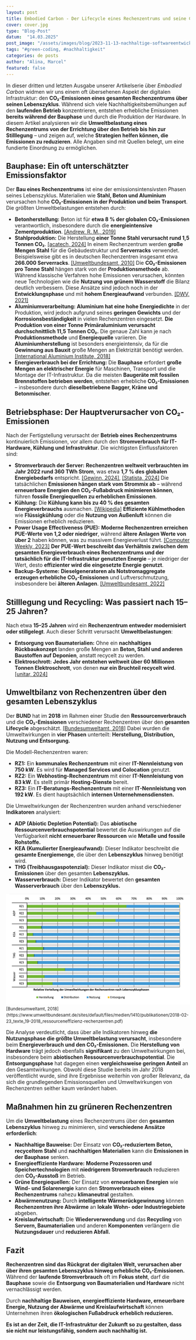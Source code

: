 ```yaml
---
layout: post
title: Embodied Carbon - Der Lifecycle eines Rechenzentrums und seine CO₂-Bilanz
cover: cover.jpg
type: "Blog-Post"
datum:  "14.03.2025"
post_image: "/assets/images/blog/2023-11-13-nachhaltige-softwareentwicklung.jpg"
tags: "#green-coding, #nachhaltigkeit"
categories: de posts
author: "Alina, Marcel"
featured: false
---
```


In dieser dritten und letzten Ausgabe unserer Artikelserie über *Embodied Carbon* widmen wir uns einem oft übersehenen Aspekt der digitalen Infrastruktur: den **CO₂-Emissionen eines gesamten Rechenzentrums über seinen Lebenszyklus**. Während sich viele Nachhaltigkeitsbemühungen auf den **laufenden Betrieb** konzentrieren, entstehen erhebliche Emissionen **bereits während der Bauphase** und durch die Produktion der Hardware. In diesem Artikel analysieren wir die **Umweltbelastung eines Rechenzentrums von der Errichtung über den Betrieb bis hin zur Stilllegung** – und zeigen auf, welche **Strategien helfen können, die Emissionen zu reduzieren**. Alle Angaben sind mit Quellen belegt, um eine fundierte Einordnung zu ermöglichen.

## **Bauphase: Ein oft unterschätzter Emissionsfaktor**

Der **Bau eines Rechenzentrums** ist eine der emissionsintensivsten Phasen seines Lebenszyklus. Materialien wie **Stahl, Beton und Aluminium** verursachen hohe **CO₂-Emissionen in der Produktion und beim Transport**. Die größten Umweltbelastungen entstehen durch:

- **Betonherstellung:** Beton ist für **etwa 8 % der globalen CO₂-Emissionen** verantwortlich, insbesondere durch die **energieintensive Zementproduktion**. [[Andrew, R. M., 2019]](https://essd.copernicus.org/articles/11/1675/2019/)
- **Stahlproduktion:** Die Herstellung **einer Tonne Stahl verursacht rund 1,5 Tonnen CO₂**. [[acatech, 2024]](https://dechema.de/Themen/Studien%2Bund%2BPositionspapiere/2024%2B03%2BH2%2BKompass/_/H2K_IND_Stahl.pdf) In einem Rechenzentrum werden **große Mengen Stahl** für die Gebäudestruktur und **Serverracks** verwendet. Beispielsweise gibt es in deutschen Rechenzentren insgesamt etwa **266.000 Serverracks**. [[Umweltbundesamt, 2010]](https://www.umweltbundesamt.de/sites/default/files/medien/461/publikationen/4037.pdf) Die **CO₂-Emissionen pro Tonne Stahl** hängen stark von der **Produktionsmethode** ab. Während klassische Verfahren hohe Emissionen verursachen, könnten neue Technologien wie die **Nutzung von grünem Wasserstoff** die Bilanz deutlich verbessern. Diese Ansätze sind jedoch noch in der **Entwicklungsphase** und mit **hohem Energieaufwand** verbunden. [[DWV, 2021]](https://dwv-info.de/wp-content/uploads/2023/04/20210616-EP-Gruener-Stahl-min-1.pdf)
- **Aluminiumverarbeitung:** **Aluminium hat eine hohe Energiedichte** in der Produktion, wird jedoch aufgrund seines **geringen Gewichts** und der **Korrosionsbeständigkeit** in vielen Rechenzentren eingesetzt. **Die Produktion von einer Tonne Primäraluminium verursacht durchschnittlich 11,5 Tonnen CO₂.** Die genaue Zahl kann je nach **Produktionsmethode** und **Energiequelle** variieren. Die **Aluminiumherstellung** ist besonders energieintensiv, da für die **Gewinnung aus Bauxit** große Mengen an Elektrizität benötigt werden. [[International Aluminium Institute, 2018]](https://international-aluminium.org/wp-content/uploads/2021/08/CF-Good-Guidance-v1-2018.pdf)
- **Energieverbrauch bei der Errichtung:** Die **Bauphase** erfordert **große Mengen an elektrischer Energie** für Maschinen, Transport und die Montage der IT-Infrastruktur. Da die meisten **Baugeräte mit fossilen Brennstoffen betrieben werden**, entstehen erhebliche **CO₂-Emissionen** – insbesondere durch **dieselbetriebene Bagger, Kräne und Betonmischer**.

## **Betriebsphase: Der Hauptverursacher von CO₂-Emissionen**

Nach der Fertigstellung verursacht der **Betrieb eines Rechenzentrums** kontinuierlich Emissionen, vor allem durch den **Stromverbrauch für IT-Hardware, Kühlung und Infrastruktur**. Die wichtigsten Einflussfaktoren sind:

- **Stromverbrauch der Server:** **Rechenzentren weltweit verbrauchten im Jahr 2022 rund 360 TWh Strom**, was etwa **1,7 % des globalen Energiebedarfs** entspricht. [[Gewinn, 2024]](https://www.gewinn.com/artikel/rechenzentren-sind-wachstumstreiber-der-stromnachfrage), [[Statista, 2024]](https://de.statista.com/statistik/daten/studie/239764/umfrage/weltweiter-stromverbrauch/) Die tatsächlichen **Emissionen hängen stark vom Strommix ab** – während **erneuerbare Energien den CO₂-Fußabdruck minimieren können**, führen **fossile Energiequellen zu erheblichen Emissionen**.
- **Kühlung:** Die **Kühlung kann bis zu 40 % des gesamten Energieverbrauchs** ausmachen. [[Wikipedia]](https://de.wikipedia.org/wiki/Green_IT) **Effiziente Kühlmethoden** wie **Flüssigkühlung** oder die **Nutzung von Außenluft** können die Emissionen erheblich reduzieren.
- **Power Usage Effectiveness (PUE):** **Moderne Rechenzentren erreichen PUE-Werte von 1,2 oder niedriger**, während **ältere Anlagen Werte von über 2** haben können, was zu massivem Energieverlust führt. [[Computer Weekly, 2023]](https://www.computerweekly.com/de/meinung/Energieeffizienz-von-Rechenzentren-aus-alt-mach-nachhaltig) **Der PUE-Wert beschreibt das Verhältnis zwischen dem gesamten Energieverbrauch eines Rechenzentrums und der tatsächlich für die IT-Infrastruktur genutzten Energie** – je niedriger der Wert, desto **effizienter wird die eingesetzte Energie genutzt**.
- **Backup-Systeme:** **Dieselgeneratoren als Notstromaggregate erzeugen erhebliche CO₂-Emissionen** und Luftverschmutzung, insbesondere bei **älteren Anlagen**. [[Umweltbundesamt, 2022]](https://www.bund-hessen.de/pm/news/bund-klagt-gegen-zu-hohe-emissionen-aus-notstromdieselmotoren-von-rechenzentren/)

## **Stilllegung und Recycling: Was passiert nach 15–25 Jahren?**

Nach etwa **15–25 Jahren** wird ein **Rechenzentrum entweder modernisiert oder stillgelegt**. Auch dieser Schritt verursacht **Umweltbelastungen**:

- **Entsorgung von Baumaterialien:** Ohne ein **nachhaltiges Rückbaukonzept** landen große Mengen an **Beton, Stahl und anderen Baustoffen auf Deponien**, anstatt recycelt zu werden.
- **Elektroschrott:** **Jedes Jahr entstehen weltweit über 60 Millionen Tonnen Elektroschrott**, von denen **nur ein Bruchteil recycelt wird**. [[unitar, 2024]](https://ewastemonitor.info/wp-content/uploads/2024/12/GEM_2024_EN_11_NOV-web.pdf)

## **Umweltbilanz von Rechenzentren über den gesamten Lebenszyklus**  

Der **BUND** hat im **2018** im Rahmen einer Studie den **Ressourcenverbrauch** und die **CO₂-Emissionen** verschiedener Rechenzentren über den **gesamten Lifecycle** abgeschätzt. [[Bundesumweltamt, 2018]](https://www.umweltbundesamt.de/sites/default/files/medien/1410/publikationen/2018-02-23_texte_19-2018_ressourceneffizienz-rechenzentren.pdf) Dabei wurden die Umweltwirkungen in **vier Phasen** unterteilt: **Herstellung, Distribution, Nutzung und Entsorgung.**  

Die Modell-Rechenzentren waren:  

- **RZ1:** Ein **kommunales Rechenzentrum** mit einer **IT-Nennleistung von 750 kW**. Es wird für **Managed Services und Colocation** genutzt.  
- **RZ2:** Ein **Webhosting-Rechenzentrum** mit einer **IT-Nennleistung von 83 kW**. Es stellt primär **Hosting-Dienste** bereit.  
- **RZ3:** Ein **IT-Beratungs-Rechenzentrum** mit einer **IT-Nennleistung von 192 kW**. Es dient hauptsächlich **internen Unternehmensdiensten.**  

Die Umweltwirkungen der Rechenzentren wurden anhand verschiedener **Indikatoren** analysiert:  

- **ADP (Abiotic Depletion Potential):** Das **abiotische Ressourcenverbrauchspotential** bewertet die Auswirkungen auf die Verfügbarkeit **nicht erneuerbarer Ressourcen** wie **Metalle und fossile Rohstoffe.**  
- **KEA (Kumulierter Energieaufwand):** Dieser Indikator beschreibt die **gesamte Energiemenge**, die über den **Lebenszyklus** hinweg benötigt wird.  
- **THG (Treibhausgaspotenzial):** Dieser Indikator misst die **CO₂-Emissionen** über den gesamten **Lebenszyklus.**  
- **Wasserverbrauch:** Dieser Indikator bewertet den **gesamten Wasserverbrauch** über den **Lebenszyklus.**  

<img class="img-fluid w-100" src="/assets/images/blog/Relative_Umweltauswirkungen_Rechenzentrum.png" alt="Relative Verteilung der Umweltwirkungen der Rechenzentren nach Lebenszyklusphasen">
<small> [Bundesumweltamt, 2018](https://www.umweltbundesamt.de/sites/default/files/medien/1410/publikationen/2018-02-23_texte_19-2018_ressourceneffizienz-rechenzentren.pdf)</small>

Die Analyse verdeutlicht, dass über alle Indikatoren hinweg **die Nutzungsphase die größte Umweltbelastung verursacht**, insbesondere beim **Energieverbrauch und den CO₂-Emissionen.** Die **Herstellung von Hardware** trägt jedoch ebenfalls **signifikant** zu den Umweltwirkungen bei, insbesondere beim **abiotischen Ressourcenverbrauchspotential**. Die **Entsorgungsphase** hat dagegen einen **vergleichsweise geringen Anteil** an den Gesamtwirkungen. Obwohl diese Studie bereits im Jahr 2018 veröffentlicht wurde, sind ihre Ergebnisse weiterhin von großer Relevanz, da sich die grundlegenden Emissionsquellen und Umweltwirkungen von Rechenzentren seither kaum verändert haben. 

## **Maßnahmen hin zu grüneren Rechenzentren**  

Um die **Umweltbelastung** eines Rechenzentrums über den **gesamten Lebenszyklus** hinweg zu minimieren, sind **verschiedene Ansätze erforderlich**:  

- **Nachhaltige Bauweise:** Der Einsatz von **CO₂-reduziertem Beton, recyceltem Stahl** und **nachhaltigen Materialien** kann die **Emissionen in der Bauphase** senken.  
- **Energieeffiziente Hardware:** **Moderne Prozessoren und Speichertechnologien** mit **niedrigerem Stromverbrauch** reduzieren den **CO₂-Ausstoß** im Betrieb.  
- **Grüne Energiequellen:** Der Einsatz von **erneuerbaren Energien** wie **Wind- und Solarenergie** kann den **Stromverbrauch eines Rechenzentrums** nahezu **klimaneutral** gestalten.  
- **Abwärmenutzung:** Durch **intelligente Wärmerückgewinnung** können **Rechenzentren ihre Abwärme** an **lokale Wohn- oder Industriegebiete** abgeben.  
- **Kreislaufwirtschaft:** Die **Wiederverwendung** und das **Recycling** von **Servern, Baumaterialien** und anderen **Komponenten** verlängern die **Nutzungsdauer** und **reduzieren Abfall.**  

## **Fazit**  

**Rechenzentren sind das Rückgrat der digitalen Welt, verursachen aber über ihren gesamten Lebenszyklus hinweg erhebliche CO₂-Emissionen.** Während der **laufende Stromverbrauch** oft im **Fokus steht**, darf die **Bauphase** sowie die **Entsorgung von Baumaterialien und Hardware** nicht vernachlässigt werden.  

Durch **nachhaltige Bauweisen, energieeffiziente Hardware, erneuerbare Energie, Nutzung der Abwärme und Kreislaufwirtschaft** können Unternehmen ihren **ökologischen Fußabdruck erheblich reduzieren.**  

**Es ist an der Zeit, die IT-Infrastruktur der Zukunft so zu gestalten, dass sie nicht nur leistungsfähig, sondern auch nachhaltig ist.**
